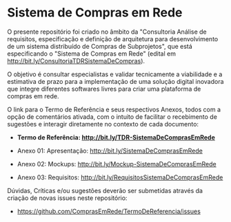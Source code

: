 # Sistema de Compras em Rede



O presente repositório foi criado no âmbito da "Consultoria Análise de requisitos, especificação e definição de arquitetura para desenvolvimento de um sistema distribuído de Compras de Subprojetos", que está especificando o "Sistema de Compras em Rede" (edital em http://bit.ly/ConsultoriaTDRSistemaDeCompras). 

O objetivo é consultar especialistas e validar tecnicamente a viabilidade e a estimativa de prazo para a implementação de uma solução digital inovadora que integre diferentes softwares livres para criar uma plataforma de compras em rede.

O link para o Termo de Referência e seus respectivos Anexos, todos com a opção de comentários ativada, com o intuito de facilitar o recebimento de sugestões e interagir diretamente no contexto de cada documento:

* **Termo de Referência: http://bit.ly/TDR-SistemaDeComprasEmRede**

* Anexo 01: Apresentação: http://bit.ly/SistemaDeComprasEmRede
* Anexo 02: Mockups: http://bit.ly/Mockup-SistemaDeComprasEmRede
* Anexo 03: Requisitos: http://bit.ly/RequisitosSistemaDeComprasEmRede

Dúvidas, Críticas e/ou sugestões deverão ser submetidas através da criação de novas issues neste repositório:

* https://github.com/ComprasEmRede/TermoDeReferencia/issues
